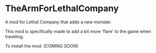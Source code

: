 # TheArmForLethalCompany
A mod for Lethal Company that adds a new monster.

This mod is specifically made to add a bit more 'flare' to the game when traveling.

To install the mod: (COMING SOON)
